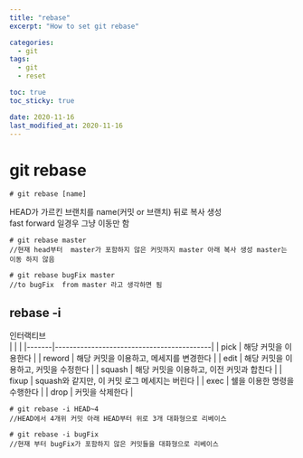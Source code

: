 ```yaml
---
title: "rebase"
excerpt: "How to set git rebase"

categories:
  - git
tags:
  - git
  - reset

toc: true
toc_sticky: true

date: 2020-11-16
last_modified_at: 2020-11-16
---
```


# git rebase
```
# git rebase [name]  
```
HEAD가 가르킨 브랜치를 name(커밋 or 브랜치) 뒤로 복사 생성  
fast forward 일경우 그냥 이동만 함  

```
# git rebase master
//현재 head부터  master가 포함하지 않은 커밋까지 master 아래 복사 생성 master는 이동 하지 않음

# git rebase bugFix master
//to bugFix  from master 라고 생각하면 됨
```


## rebase -i

인터랙티브  
|		| 									        |
|-------|-------------------------------------------|
| pick		| 해당 커밋을 이용한다						|
| reword	| 해당 커밋을 이용하고, 메세지를 변경한다		|
| edit		| 해당 커밋을 이용하고, 커밋을 수정한다			|
| squash	| 해당 커밋을 이용하고, 이전 커밋과 합친다		|
| fixup		| squash와 같지만, 이 커밋 로그 메세지는 버린다	|
| exec		| 쉘을 이용한 명령을 수행한다					|
| drop		| 커밋을 삭제한다								|



```shell
# git rebase -i HEAD~4
//HEAD에서 4개위 커밋 아래 HEAD부터 위로 3개 대화형으로 리베이스

# git rebase -i bugFix
//현재 부터 bugFix가 포함하지 않은 커밋들을 대화형으로 리베이스
```
